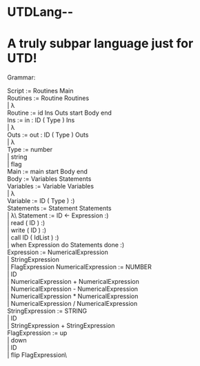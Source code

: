 UTDLang--
================
A truly subpar language just for UTD!
================
Grammar:

Script := Routines Main\
Routines := Routine Routines\
         | λ\
Routine := id Ins Outs start Body end\
Ins := in : ID ( Type ) Ins\
    | λ\
Outs := out : ID ( Type ) Outs\
    | λ\
Type := number\
     | string\
     | flag\
Main := main start Body end\
Body := Variables Statements\
Variables := Variable Variables\
          | λ\
Variable := ID ( Type ) :)\
Statements := Statement Statements\
           | λ\ 
Statement := ID <- Expression :)\
          | read ( ID ) :)\
          | write ( ID ) :)\
          | call ID ( IdList ) :)\
          | when Expression do Statements done :)\
Expression := NumericalExpression\
           | StringExpression\
           | FlagExpression
NumericalExpression := NUMBER\
                    | ID\
                    | NumericalExpression + NumericalExpression\
                    | NumericalExpression - NumericalExpression\
                    | NumericalExpression * NumericalExpression\
                    | NumericalExpression / NumericalExpression\
StringExpression := STRING\
                 | ID\
                 | StringExpression + StringExpression\
FlagExpression := up\
               | down\
               | ID\
               | flip FlagExpression\